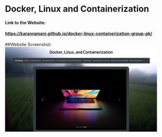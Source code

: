 # Docker, Linux and Containerization
#### Link to the Website: 
#### https://karanramani.github.io/docker-linux-containerization-group-pk/

##Website Screenshot:
![homepage](Images/site.jpg)